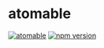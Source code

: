 # atomable
[![atomable](https://img.shields.io/badge/atomable.io--blue.svg)](http://atomable.io)
[![npm version](https://img.shields.io/badge/npm-v1.0.0--beta.9-brightgreen.svg)](https://www.npmjs.com/package/atomable)
